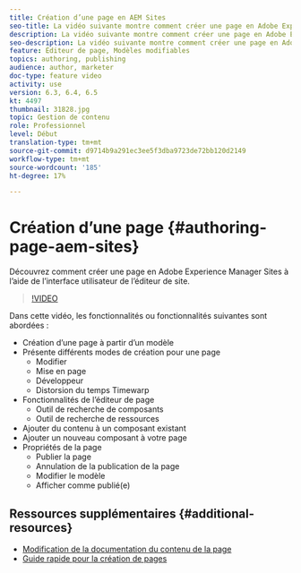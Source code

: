 ```yaml
---
title: Création d’une page en AEM Sites
seo-title: La vidéo suivante montre comment créer une page en Adobe Experience Manager Sites à l'aide de l'interface utilisateur de l'éditeur de site
description: La vidéo suivante montre comment créer une page en Adobe Experience Manager Sites à l'aide de l'interface utilisateur de l'éditeur de site
seo-description: La vidéo suivante montre comment créer une page en Adobe Experience Manager Sites à l'aide de l'interface utilisateur de l'éditeur de site
feature: Éditeur de page, Modèles modifiables
topics: authoring, publishing
audience: author, marketer
doc-type: feature video
activity: use
version: 6.3, 6.4, 6.5
kt: 4497
thumbnail: 31828.jpg
topic: Gestion de contenu
role: Professionnel
level: Début
translation-type: tm+mt
source-git-commit: d9714b9a291ec3ee5f3dba9723de72bb120d2149
workflow-type: tm+mt
source-wordcount: '185'
ht-degree: 17%

---
```



# Création d’une page {#authoring-page-aem-sites}

Découvrez comment créer une page en Adobe Experience Manager Sites à l’aide de l’interface utilisateur de l’éditeur de site.

>[!VIDEO](https://video.tv.adobe.com/v/31828?quality=12&learn=on)

Dans cette vidéo, les fonctionnalités ou fonctionnalités suivantes sont abordées :

* Création d’une page à partir d’un modèle
* Présente différents modes de création pour une page
   * Modifier
   * Mise en page
   * Développeur
   * Distorsion du temps Timewarp
* Fonctionnalités de l’éditeur de page
   * Outil de recherche de composants
   * Outil de recherche de ressources
* Ajouter du contenu à un composant existant
* Ajouter un nouveau composant à votre page
* Propriétés de la page
   * Publier la page
   * Annulation de la publication de la page
   * Modifier le modèle
   * Afficher comme publié(e) 

## Ressources supplémentaires {#additional-resources}

* [Modification de la documentation du contenu de la page](https://docs.adobe.com/content/help/en/experience-manager-cloud-service/sites/authoring/fundamentals/editing-content.html)
* [Guide rapide pour la création de pages](https://docs.adobe.com/content/help/en/experience-manager-cloud-service/sites/authoring/getting-started/quick-start.html)
